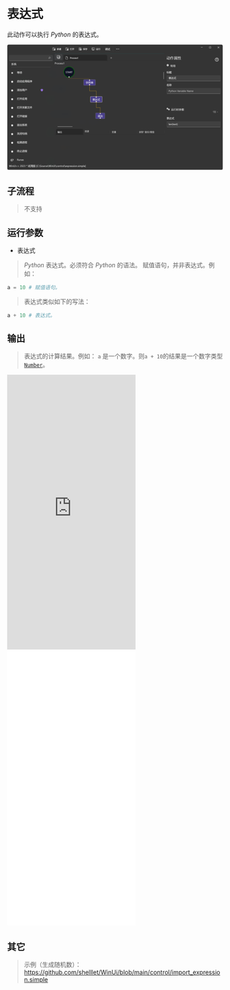 # 表达式 
此动作可以执行 *Python* 的表达式。

![CodeExpression](./images/08.png ':size=90%')

## 子流程
> 不支持


## 运行参数

* 表达式
>   *Python* 表达式。必须符合 *Python* 的语法。
> 赋值语句，并非表达式。例如：
```python
a = 10 # 赋值语句。
```
> 表达式类似如下的写法：
```python
a + 10 # 表达式。
```

## 输出

> 表达式的计算结果。例如： `a` 是一个数字。则`a + 10`的结果是一个数字类型[`Number`](./types/Number.md)。

<iframe type="text/html" height="640px" src="https://www.youtube.com/embed/mIhweQQ7DbI" frameborder="0"></iframe>

<iframe src="//player.bilibili.com/player.html?bvid=BV1FSWbeiEeN&page=1&autoplay=0" height='640px' scrolling="no" frameborder="no" framespacing="0" allowfullscreen="true"></iframe>

## 其它

> 示例（生成随机数）： https://github.com/shelllet/WinUi/blob/main/control/import_expression.simple


